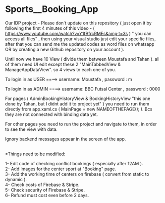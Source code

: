 # Sports__Booking_App
Our IDP project - Please don't update on this repository ( just open it by following the first 4 minutes of this video - ( https://www.youtube.com/watch?v=Y1fBfrcRMEs&amp;t=3s ) " you can access all files" , then using your visual studio just edit your specific files, after that you can send me the updated codes as word files on whatsapp OR by creating a new Github repository on your account ).

Until now we have 10 View ( divide them between Moustafa and Tahan ). all of them need UI edit except these 2 "MainTabbedView & ManageAppDataView". so 4 views to each one of you.

To login in as USER ====> username: Moustafa    , password : m

To login in as ADMIN ====> username: BBC Futsal Center    , password : 0000

For pages ( AdminBookingHistoryView  &  BookingHistoryView "this one done by Tahan, but I didnt add it to project yet" ) you need to run them directly from app.xaml.cs ( MainPage = new NAMEOFTHEPAGE(); ). Bcs they are not connected with binding data yet. 

For other pages you need to run the project and navigate to them, in order to see the view with data. 

Ignory backend messages appear in the screen of the app.

<br>
*Things need to be modified: <br>

1- Edit code of checking conflict bookings ( especially after 12AM ).<br>
2- Add images for the center sport at "Booking" page.<br>
3- Add the working time of centers on firebase ( convert from static to dynamic ).<br>
4- Check costs of Firebase & Stripe.<br>
5- Check security of Firebase & Stripe.<br>
6- Refund must cost even before 2 days.<br>


